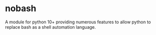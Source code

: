 
# nobash

A module for python 10+ providing numerous features to allow python to replace bash as a shell automation language.
